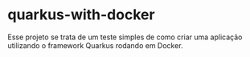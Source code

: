 # quarkus-with-docker
Esse projeto se trata de um teste simples de como criar uma aplicação utilizando o framework Quarkus rodando em Docker.
